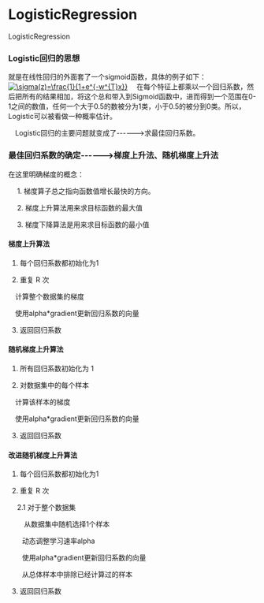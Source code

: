 # LogisticRegression
LogisticRegression

### Logistic回归的思想
就是在线性回归的外面套了一个sigmoid函数，具体的例子如下：
<a href="http://www.codecogs.com/eqnedit.php?latex=\sigma(z)=\frac{1}{1&plus;e^{-w^{T}x}}" target="_blank"><img src="http://latex.codecogs.com/gif.latex?\sigma(z)=\frac{1}{1&plus;e^{-w^{T}x}}" title="\sigma(z)=\frac{1}{1+e^{-w^{T}x}}" /></a>
&emsp;在每个特征上都乘以一个回归系数，然后把所有的结果相加，将这个总和带入到Sigmoid函数中，进而得到一个范围在0-1之间的数值，任何一个大于0.5的数被分为1类，小于0.5的被分到0类。所以，Logistic可以被看做一种概率估计。

&emsp;Logistic回归的主要问题就变成了------>求最佳回归系数。

### 最佳回归系数的确定------>梯度上升法、随机梯度上升法

在这里明确梯度的概念：

&emsp; 1. 梯度算子总之指向函数值增长最快的方向。

&emsp; 2. 梯度上升算法用来求目标函数的最大值

&emsp; 3. 梯度下降算法是用来求目标函数的最小值


#### 梯度上升算法

1. 每个回归系数都初始化为1

2. 重复 R 次  

 &emsp;计算整个数据集的梯度  
 
 &emsp;使用alpha\*gradient更新回归系数的向量
 
3. 返回回归系数

#### 随机梯度上升算法

1. 所有回归系数初始化为 1 

2. 对数据集中的每个样本

&emsp;计算该样本的梯度

&emsp;使用alpha\*gradient更新回归系数的向量

3. 返回回归系数 

#### 改进随机梯度上升算法

1. 每个回归系数都初始化为1

2. 重复 R 次  

 &emsp; 2.1 对于整个数据集
 
 &emsp; &emsp;从数据集中随机选择1个样本 
 
 &emsp;&emsp;动态调整学习速率alpha
 
 &emsp;&emsp;使用alpha\*gradient更新回归系数的向量
 
 &emsp;&emsp;从总体样本中排除已经计算过的样本
 
3. 返回回归系数




